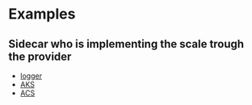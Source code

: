 # Examples

## Sidecar who is implementing the scale trough the provider

* [logger](./logger/README.md)
* [AKS]()
* [ACS]()